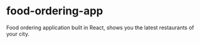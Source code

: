 # food-ordering-app
Food ordering application built in React, shows you the latest restaurants of your city.
